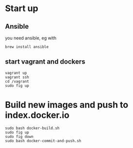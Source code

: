 # Start up

## Ansible

you need ansible, eg with
````
brew install ansible
````

## start vagrant and dockers

````
vagrant up
vagrant ssh
cd /vagrant
sudo fig up
````

# Build new images and push to index.docker.io

````
sudo bash docker-build.sh
sudo fig up
sudo fig down
sudo bash docker-commit-and-push.sh
````

